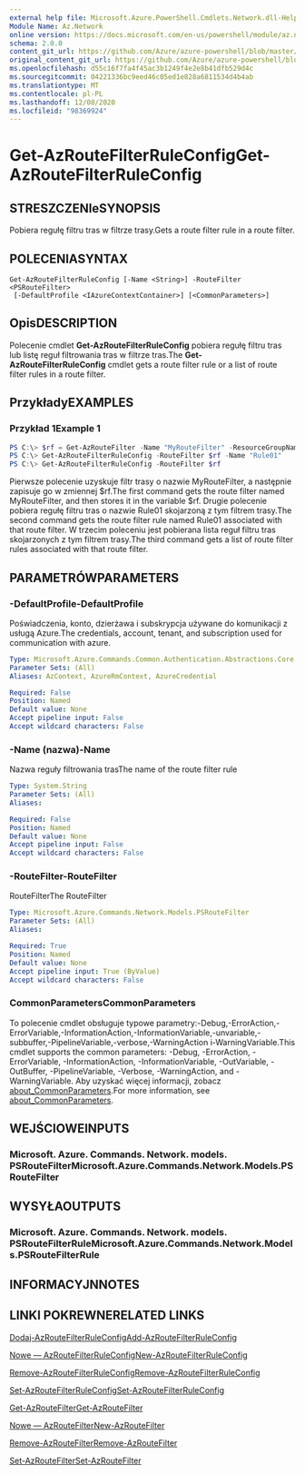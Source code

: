 ```yaml
---
external help file: Microsoft.Azure.PowerShell.Cmdlets.Network.dll-Help.xml
Module Name: Az.Network
online version: https://docs.microsoft.com/en-us/powershell/module/az.network/get-azroutefilterruleconfig
schema: 2.0.0
content_git_url: https://github.com/Azure/azure-powershell/blob/master/src/Network/Network/help/Get-AzRouteFilterRuleConfig.md
original_content_git_url: https://github.com/Azure/azure-powershell/blob/master/src/Network/Network/help/Get-AzRouteFilterRuleConfig.md
ms.openlocfilehash: d55c16f7fa4f45ac3b1249f4e2e8b41dfb529d4c
ms.sourcegitcommit: 04221336bc9eed46c05ed1e828a6811534d4b4ab
ms.translationtype: MT
ms.contentlocale: pl-PL
ms.lasthandoff: 12/08/2020
ms.locfileid: "98369924"
---
```

# <span data-ttu-id="ab78c-101">Get-AzRouteFilterRuleConfig</span><span class="sxs-lookup"><span data-stu-id="ab78c-101">Get-AzRouteFilterRuleConfig</span></span>

## <span data-ttu-id="ab78c-102">STRESZCZENIe</span><span class="sxs-lookup"><span data-stu-id="ab78c-102">SYNOPSIS</span></span>
<span data-ttu-id="ab78c-103">Pobiera regułę filtru tras w filtrze trasy.</span><span class="sxs-lookup"><span data-stu-id="ab78c-103">Gets a route filter rule in a route filter.</span></span>

## <span data-ttu-id="ab78c-104">POLECENIA</span><span class="sxs-lookup"><span data-stu-id="ab78c-104">SYNTAX</span></span>

```
Get-AzRouteFilterRuleConfig [-Name <String>] -RouteFilter <PSRouteFilter>
 [-DefaultProfile <IAzureContextContainer>] [<CommonParameters>]
```

## <span data-ttu-id="ab78c-105">Opis</span><span class="sxs-lookup"><span data-stu-id="ab78c-105">DESCRIPTION</span></span>
<span data-ttu-id="ab78c-106">Polecenie cmdlet **Get-AzRouteFilterRuleConfig** pobiera regułę filtru tras lub listę reguł filtrowania tras w filtrze tras.</span><span class="sxs-lookup"><span data-stu-id="ab78c-106">The **Get-AzRouteFilterRuleConfig** cmdlet gets a route filter rule or a list of route filter rules in a route filter.</span></span>

## <span data-ttu-id="ab78c-107">Przykłady</span><span class="sxs-lookup"><span data-stu-id="ab78c-107">EXAMPLES</span></span>

### <span data-ttu-id="ab78c-108">Przykład 1</span><span class="sxs-lookup"><span data-stu-id="ab78c-108">Example 1</span></span>
```powershell
PS C:\> $rf = Get-AzRouteFilter -Name "MyRouteFilter" -ResourceGroupName "MyResourceGroup"
PS C:\> Get-AzRouteFilterRuleConfig -RouteFilter $rf -Name "Rule01"
PS C:\> Get-AzRouteFilterRuleConfig -RouteFilter $rf
```

<span data-ttu-id="ab78c-109">Pierwsze polecenie uzyskuje filtr trasy o nazwie MyRouteFilter, a następnie zapisuje go w zmiennej $rf.</span><span class="sxs-lookup"><span data-stu-id="ab78c-109">The first command gets the route filter named MyRouteFilter, and then stores it in the variable $rf.</span></span>
<span data-ttu-id="ab78c-110">Drugie polecenie pobiera regułę filtru tras o nazwie Rule01 skojarzoną z tym filtrem trasy.</span><span class="sxs-lookup"><span data-stu-id="ab78c-110">The second command gets the route filter rule named Rule01 associated with that route filter.</span></span>
<span data-ttu-id="ab78c-111">W trzecim poleceniu jest pobierana lista reguł filtru tras skojarzonych z tym filtrem trasy.</span><span class="sxs-lookup"><span data-stu-id="ab78c-111">The third command gets a list of route filter rules associated with that route filter.</span></span>

## <span data-ttu-id="ab78c-112">PARAMETRÓW</span><span class="sxs-lookup"><span data-stu-id="ab78c-112">PARAMETERS</span></span>

### <span data-ttu-id="ab78c-113">-DefaultProfile</span><span class="sxs-lookup"><span data-stu-id="ab78c-113">-DefaultProfile</span></span>
<span data-ttu-id="ab78c-114">Poświadczenia, konto, dzierżawa i subskrypcja używane do komunikacji z usługą Azure.</span><span class="sxs-lookup"><span data-stu-id="ab78c-114">The credentials, account, tenant, and subscription used for communication with azure.</span></span>

```yaml
Type: Microsoft.Azure.Commands.Common.Authentication.Abstractions.Core.IAzureContextContainer
Parameter Sets: (All)
Aliases: AzContext, AzureRmContext, AzureCredential

Required: False
Position: Named
Default value: None
Accept pipeline input: False
Accept wildcard characters: False
```

### <span data-ttu-id="ab78c-115">-Name (nazwa)</span><span class="sxs-lookup"><span data-stu-id="ab78c-115">-Name</span></span>
<span data-ttu-id="ab78c-116">Nazwa reguły filtrowania tras</span><span class="sxs-lookup"><span data-stu-id="ab78c-116">The name of the route filter rule</span></span>

```yaml
Type: System.String
Parameter Sets: (All)
Aliases:

Required: False
Position: Named
Default value: None
Accept pipeline input: False
Accept wildcard characters: False
```

### <span data-ttu-id="ab78c-117">-RouteFilter</span><span class="sxs-lookup"><span data-stu-id="ab78c-117">-RouteFilter</span></span>
<span data-ttu-id="ab78c-118">RouteFilter</span><span class="sxs-lookup"><span data-stu-id="ab78c-118">The RouteFilter</span></span>

```yaml
Type: Microsoft.Azure.Commands.Network.Models.PSRouteFilter
Parameter Sets: (All)
Aliases:

Required: True
Position: Named
Default value: None
Accept pipeline input: True (ByValue)
Accept wildcard characters: False
```

### <span data-ttu-id="ab78c-119">CommonParameters</span><span class="sxs-lookup"><span data-stu-id="ab78c-119">CommonParameters</span></span>
<span data-ttu-id="ab78c-120">To polecenie cmdlet obsługuje typowe parametry:-Debug,-ErrorAction,-ErrorVariable,-InformationAction,-InformationVariable,-unvariable,-subbuffer,-PipelineVariable,-verbose,-WarningAction i-WarningVariable.</span><span class="sxs-lookup"><span data-stu-id="ab78c-120">This cmdlet supports the common parameters: -Debug, -ErrorAction, -ErrorVariable, -InformationAction, -InformationVariable, -OutVariable, -OutBuffer, -PipelineVariable, -Verbose, -WarningAction, and -WarningVariable.</span></span> <span data-ttu-id="ab78c-121">Aby uzyskać więcej informacji, zobacz [about_CommonParameters](http://go.microsoft.com/fwlink/?LinkID=113216).</span><span class="sxs-lookup"><span data-stu-id="ab78c-121">For more information, see [about_CommonParameters](http://go.microsoft.com/fwlink/?LinkID=113216).</span></span>

## <span data-ttu-id="ab78c-122">WEJŚCIOWE</span><span class="sxs-lookup"><span data-stu-id="ab78c-122">INPUTS</span></span>

### <span data-ttu-id="ab78c-123">Microsoft. Azure. Commands. Network. models. PSRouteFilter</span><span class="sxs-lookup"><span data-stu-id="ab78c-123">Microsoft.Azure.Commands.Network.Models.PSRouteFilter</span></span>

## <span data-ttu-id="ab78c-124">WYSYŁA</span><span class="sxs-lookup"><span data-stu-id="ab78c-124">OUTPUTS</span></span>

### <span data-ttu-id="ab78c-125">Microsoft. Azure. Commands. Network. models. PSRouteFilterRule</span><span class="sxs-lookup"><span data-stu-id="ab78c-125">Microsoft.Azure.Commands.Network.Models.PSRouteFilterRule</span></span>

## <span data-ttu-id="ab78c-126">INFORMACYJN</span><span class="sxs-lookup"><span data-stu-id="ab78c-126">NOTES</span></span>

## <span data-ttu-id="ab78c-127">LINKI POKREWNE</span><span class="sxs-lookup"><span data-stu-id="ab78c-127">RELATED LINKS</span></span>

[<span data-ttu-id="ab78c-128">Dodaj-AzRouteFilterRuleConfig</span><span class="sxs-lookup"><span data-stu-id="ab78c-128">Add-AzRouteFilterRuleConfig</span></span>](./Add-AzRouteFilterRuleConfig.md)

[<span data-ttu-id="ab78c-129">Nowe — AzRouteFilterRuleConfig</span><span class="sxs-lookup"><span data-stu-id="ab78c-129">New-AzRouteFilterRuleConfig</span></span>](./New-AzRouteFilterRuleConfig.md)

[<span data-ttu-id="ab78c-130">Remove-AzRouteFilterRuleConfig</span><span class="sxs-lookup"><span data-stu-id="ab78c-130">Remove-AzRouteFilterRuleConfig</span></span>](./Remove-AzRouteFilterRuleConfig.md)

[<span data-ttu-id="ab78c-131">Set-AzRouteFilterRuleConfig</span><span class="sxs-lookup"><span data-stu-id="ab78c-131">Set-AzRouteFilterRuleConfig</span></span>](./Set-AzRouteFilterRuleConfig.md)

[<span data-ttu-id="ab78c-132">Get-AzRouteFilter</span><span class="sxs-lookup"><span data-stu-id="ab78c-132">Get-AzRouteFilter</span></span>](./Get-AzRouteFilter.md)

[<span data-ttu-id="ab78c-133">Nowe — AzRouteFilter</span><span class="sxs-lookup"><span data-stu-id="ab78c-133">New-AzRouteFilter</span></span>](./New-AzRouteFilter.md)

[<span data-ttu-id="ab78c-134">Remove-AzRouteFilter</span><span class="sxs-lookup"><span data-stu-id="ab78c-134">Remove-AzRouteFilter</span></span>](./Remove-AzRouteFilter.md)

[<span data-ttu-id="ab78c-135">Set-AzRouteFilter</span><span class="sxs-lookup"><span data-stu-id="ab78c-135">Set-AzRouteFilter</span></span>](./Set-AzRouteFilter.md)
